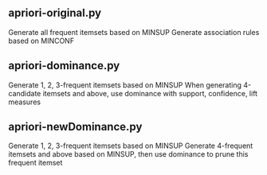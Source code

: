 ## apriori-original.py
Generate all frequent itemsets based on MINSUP
Generate association rules based on MINCONF

## apriori-dominance.py
Generate 1, 2, 3-frequent itemsets based on MINSUP
When generating 4-candidate itemsets and above, use dominance with support, confidence, lift measures

## apriori-newDominance.py
Generate 1, 2, 3-frequent itemsets based on MINSUP
Generate 4-frequent itemsets and above based on MINSUP, then use dominance to prune this frequent itemset
